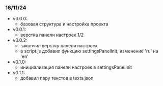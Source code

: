 ### 16/11/24

- v0.0.0:
  - базовая структура и настройка проекта
- v0.0.1:
  - верстка панели настроек 1/2
- v0.0.2:
  - закончил верстку панели настроек
  - в script.js добавил функцию settingsPanelInit, изменение 'ru' на 'en'
- v0.1.0:
  - инициализация панели настроек в settingsPanelInit
- v0.1.1:
  - добавил пару текстов в texts.json
